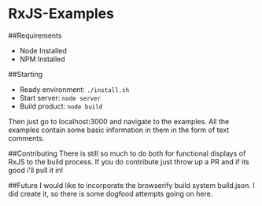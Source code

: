 RxJS-Examples
=============

##Requirements
* Node Installed
* NPM Installed

##Starting
* Ready environment: `./install.sh`
* Start server: `node server`
* Build product: `node build`

Then just go to localhost:3000 and navigate to the examples.  All the examples contain some basic information in them
in the form of text comments.

##Contributing
There is still so much to do both for functional displays of RxJS to the build process.  If you do contribute just throw
up a PR and if its good i'll pull it in!

##Future
I would like to incorporate the browserify build system build.json.  I did create it, so there is some dogfood attempts going on here.
